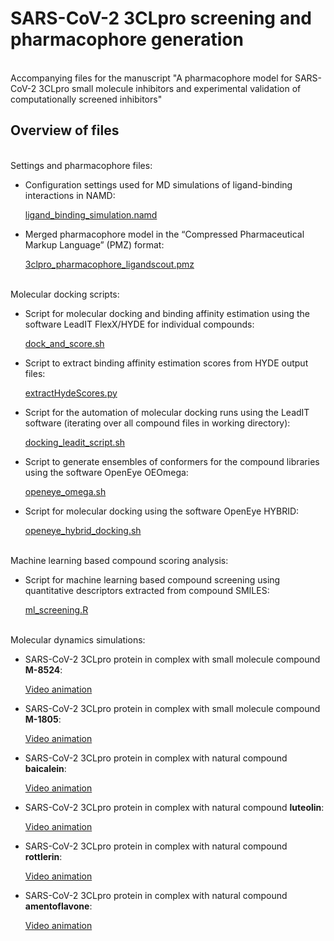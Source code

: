 # SARS-CoV-2 3CLpro screening and pharmacophore generation

<br>
Accompanying files for the manuscript "A pharmacophore model for SARS-CoV-2 3CLpro small molecule inhibitors and experimental validation of computationally screened inhibitors"
<br>

## Overview of files

<br>
Settings and pharmacophore files:

- Configuration settings used for MD simulations of ligand-binding interactions in NAMD:

  [ligand_binding_simulation.namd](ligand_binding_simulation.namd)

- Merged pharmacophore model in the “Compressed Pharmaceutical Markup Language” (PMZ) format:

  [3clpro_pharmacophore_ligandscout.pmz](3clpro_pharmacophore_ligandscout.pmz)

<br>
Molecular docking scripts:

- Script for molecular docking and binding affinity estimation using the software LeadIT FlexX/HYDE for individual compounds:

  [dock_and_score.sh](dock_and_score.sh)

- Script to extract binding affinity estimation scores from HYDE output files:

  [extractHydeScores.py](extractHydeScores.py)

- Script for the automation of molecular docking runs using the LeadIT software (iterating over all compound files in working directory):

  [docking_leadit_script.sh](docking_leadit_script.sh)
  
- Script to generate ensembles of conformers for the compound libraries using the software OpenEye OEOmega:

  [openeye_omega.sh](openeye_omega.sh) 

- Script for molecular docking using the software OpenEye HYBRID:

  [openeye_hybrid_docking.sh](openeye_hybrid_docking.sh) 

<br>
Machine learning based compound scoring analysis:

- Script for machine learning based compound screening using quantitative descriptors extracted from compound SMILES:

  [ml_screening.R](ml_screening.R)

<br>  
Molecular dynamics simulations:  
  
- SARS-CoV-2 3CLpro protein in complex with small molecule compound <b>M-8524</b>:

  [Video animation](https://youtu.be/_Pzde7GRawM)
  
- SARS-CoV-2 3CLpro protein in complex with small molecule compound <b>M-1805</b>:

  [Video animation](https://youtu.be/Jj5nmU-U6IU)

- SARS-CoV-2 3CLpro protein in complex with natural compound <b>baicalein</b>:

  [Video animation](https://youtu.be/SiPqjSoYu6k)

- SARS-CoV-2 3CLpro protein in complex with natural compound <b>luteolin</b>:

  [Video animation](https://youtu.be/RrpM8l70euc)
- SARS-CoV-2 3CLpro protein in complex with natural compound <b>rottlerin</b>:

  [Video animation](https://youtu.be/aoVfy5d7388)
  
- SARS-CoV-2 3CLpro protein in complex with natural compound <b>amentoflavone</b>:

  [Video animation](https://youtu.be/5iWZRTRgG0Y)  







